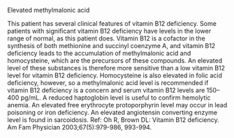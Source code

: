 Elevated methylmalonic acid

This patient has several clinical features of vitamin B12 deficiency. Some patients with significant vitamin B12 deficiency have levels in the lower range of normal, as this patient does. Vitamin B12 is a cofactor in the synthesis of both methionine and succinyl coenzyme A, and vitamin B12 deficiency leads to the accumulation of methylmalonic acid and homocysteine, which are the precursors of these compounds. An elevated level of these substances is therefore more sensitive than a low vitamin B12 level for vitamin B12 deficiency. Homocysteine is also elevated in folic acid deficiency, however, so a methylmalonic acid level is recommended if vitamin B12 deficiency is a concern and serum vitamin B12 levels are 150–400 pg/mL. A reduced haptoglobin level is useful to confirm hemolytic anemia. An elevated free erythrocyte protoporphyrin level may occur in lead poisoning or iron deficiency. An elevated angiotensin converting enzyme level is found in sarcoidosis. Ref: Oh R, Brown DL: Vitamin B12 deficiency. Am Fam Physician 2003;67(5):979-986, 993-994.